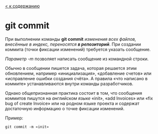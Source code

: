 [< к содержанию](./readme.md)

# git commit

При выполнении команды **git commit** *изменения всех файлов, внесённые в индекс, переносятся **в репозиторий***. При создании коммита (точки фиксации изменений) требуется указать сообщение.

*Параметр -m* позволяет написать сообщение из командной строки.

Обычно в сообщении пишется задача, которая решается этим обновлением, например «инициализация», «добавление счетов» или «исправление ошибки создания счёта». А правила «что написано в коммите» устанавливаются внутри команды разработчиков.

Однако общепризнанная практика состоит в том, что сообщения коммитов пишутся на *английском языке* «init», «add Invoices» или «fix bug of create Invoice» или на родном языке проекта и содержат достаточную информацию о точке фиксации изменений.

Пример:

```bash-
git commit -m «init»
```
